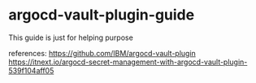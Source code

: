 # argocd-vault-plugin-guide
This guide is just for helping purpose

references: 
https://github.com/IBM/argocd-vault-plugin
https://itnext.io/argocd-secret-management-with-argocd-vault-plugin-539f104aff05
